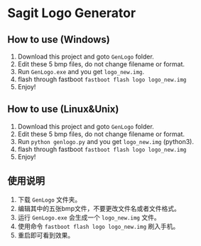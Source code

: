 # Sagit Logo Generator

## How to use (Windows)

1. Download this project and goto `GenLogo` folder.
2. Edit these 5 bmp files, do not change filename or format.
3. Run `GenLogo.exe` and you get `logo_new.img`.
4. flash through fastboot `fastboot flash logo logo_new.img`
5. Enjoy!

## How to use (Linux&Unix)

1. Download this project and goto `GenLogo` folder.
2. Edit these 5 bmp files, do not change filename or format.
3. Run `python genlogo.py` and you get `logo_new.img` (python3).
4. flash through fastboot `fastboot flash logo logo_new.img`
5. Enjoy!

## 使用说明

1. 下载 `GenLogo` 文件夹。
2. 编辑其中的五张bmp文件，不要更改文件名或者文件格式。
3. 运行 `GenLogo.exe` 会生成一个 `logo_new.img` 文件。
4. 使用命令 `fastboot flash logo logo_new.img` 刷入手机。
5. 重启即可看到效果。